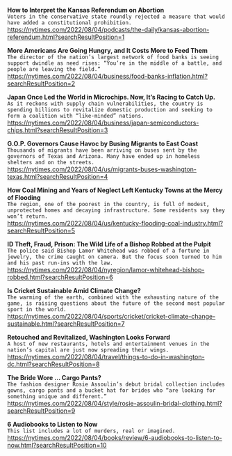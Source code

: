 **How to Interpret the Kansas Referendum on Abortion**\
`Voters in the conservative state roundly rejected a measure that would have added a constitutional prohibition.`\
https://nytimes.com/2022/08/04/podcasts/the-daily/kansas-abortion-referendum.html?searchResultPosition=1

**More Americans Are Going Hungry, and It Costs More to Feed Them**\
`The director of the nation’s largest network of food banks is seeing support dwindle as need rises: “You’re in the middle of a battle, and people are leaving the field.”`\
https://nytimes.com/2022/08/04/business/food-banks-inflation.html?searchResultPosition=2

**Japan Once Led the World in Microchips. Now, It’s Racing to Catch Up.**\
`As it reckons with supply chain vulnerabilities, the country is spending billions to revitalize domestic production and seeking to form a coalition with “like-minded” nations.`\
https://nytimes.com/2022/08/04/business/japan-semiconductors-chips.html?searchResultPosition=3

**G.O.P. Governors Cause Havoc by Busing Migrants to East Coast**\
`Thousands of migrants have been arriving on buses sent by the governors of Texas and Arizona. Many have ended up in homeless shelters and on the streets.`\
https://nytimes.com/2022/08/04/us/migrants-buses-washington-texas.html?searchResultPosition=4

**How Coal Mining and Years of Neglect Left Kentucky Towns at the Mercy of Flooding**\
`The region, one of the poorest in the country, is full of modest, unprotected homes and decaying infrastructure. Some residents say they won’t return.`\
https://nytimes.com/2022/08/04/us/kentucky-flooding-coal-industry.html?searchResultPosition=5

**ID Theft, Fraud, Prison: The Wild Life of a Bishop Robbed at the Pulpit**\
`The police said Bishop Lamor Whitehead was robbed of a fortune in jewelry, the crime caught on camera. But the focus soon turned to him and his past run-ins with the law.`\
https://nytimes.com/2022/08/04/nyregion/lamor-whitehead-bishop-robbed.html?searchResultPosition=6

**Is Cricket Sustainable Amid Climate Change?**\
`The warming of the earth, combined with the exhausting nature of the game, is raising questions about the future of the second most popular sport in the world.`\
https://nytimes.com/2022/08/04/sports/cricket/cricket-climate-change-sustainable.html?searchResultPosition=7

**Retouched and Revitalized, Washington Looks Forward**\
`A host of new restaurants, hotels and entertainment venues in the nation’s capital are just now spreading their wings.`\
https://nytimes.com/2022/08/04/travel/things-to-do-in-washington-dc.html?searchResultPosition=8

**The Bride Wore … Cargo Pants?**\
`The fashion designer Rosie Assoulin’s debut bridal collection includes gowns, cargo pants and a bucket hat for brides who “are looking for something unique and different.”`\
https://nytimes.com/2022/08/04/style/rosie-assoulin-bridal-clothing.html?searchResultPosition=9

**6 Audiobooks to Listen to Now**\
`This list includes a lot of murders, real or imagined.`\
https://nytimes.com/2022/08/04/books/review/6-audiobooks-to-listen-to-now.html?searchResultPosition=10

